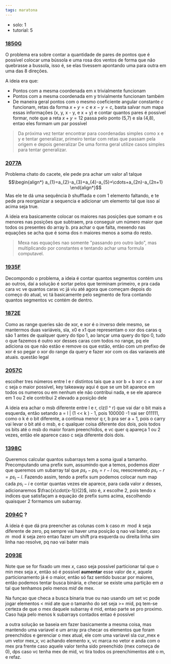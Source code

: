 ```yaml
---
tags: maratona
---
```


- solo: 1
- tutorial: 5

### [1850G](https://codeforces.com/problemset/problem/1850/G)

O problema era sobre contar a quantidade de pares de pontos que é possível colocar uma bússola e uma rosa dos ventos de forma que não quebrasse a bussola, isso é, se elas tivessem apontando uma para outra em uma das 8 direções.

A ideia era que:
- Pontos com a mesma coordenada em x trivialmente funcionam
- Pontos com a mesma coordenada em y trivialmente funcionam também
- De maneira geral pontos com o mesmo coeficiente angular constante $c$ funcionam, retas da forma $x + y = c$ e $x - y = c$, basta salvar num mapa essas informações (x, y, x - y, e x + y) e contar quantos pares é possível formar, note que a reta $x + y = 12$ passa pelo ponto (5,7) e sla (4,8), entao eles formam um par possível

> Da próxima vez tentar encontrar para coordenadas simples como x e y e tentar generalizar, primeiro tentar com retas que passam pela origem e depois generalizar
> De uma forma geral utilize casos simples para tentar generalizar.

### [2077A](https://codeforces.com/problemset/problem/2077/A)

Problema chato do cacete, ele pede pra achar um valor a1 talque 
$$\begin{align*}
a_{1}=a_{2}-a_{3}+a_{4}-a_{5}+\cdots+a_{2n}-a_{2n+1}
\end{align*}$$
Mas ele te dá uma sequência $b$ shufflada e com 1 elemento faltando, e te pede pra reorganizar a sequencia e adicionar um elemento tal que isso aí acima seja true.

A ideia era basicamente colocar os maiores nas posições que somam e os menores nas posições que subtraem, pra conseguir um número maior que todos os presentes do array b. pra achar o que falta, mexendo nas equações se acha que é soma dos n maiores menos a soma do resto.

> Mexa nas equações nao somente "passando pro outro lado", mas multiplicando por constantes e tentando achar uma formula computavel.


### [1935F](https://codeforces.com/problemset/problem/1915/F)

Decompondo o problema, a ideia é contar quantos segmentos contém uns ao outros, daí a solução é sortar pelos que terminam primeiro, e pra cada cara vc ve quantos caras vc já viu até agora que começam depois do começo do atual, vc tá basicamente pelo segmento de fora contando quantos segmentos vc contém de dentro.

### [1872E](https://codeforces.com/problemset/problem/1872/E)

Como as range queries são de xor, e xor é o inverso dele mesmo, se mantermos duas variáveis, sla, x0 e x1 que representam o xor dos caras q são 1 antes de qualquer query do tipo 1, ao lançar uma query do tipo 0, tudo o que fazemos é outro xor desses caras com todos no range, pq ele adiciona os que não estão e remove os que estão, então com um prefixo de xor é so pegar o xor do range da query e fazer xor com os das variaveis até atuais. questão legal


### [2057C](https://codeforces.com/problemset/problem/2057/C)

escolher tres números entre l e r distintos tais que a xor b + b xor c + a xor c seja o maior possível, key takeaway aqui é que se um bit aparece em todos os numeros ou em nenhum ele não contribui nada, e se ele aparece em 1 ou 2 ele contribui 2 elevado a posição dele

A ideia era achar o msb diferente entre l e r, clz(l ^ r) que vai dar o bit mais a esquerda, então setando a = l | (1 << k ) - 1, pois 100000 -1 vai ser 011111, como o k é o bit diferente, a continua menor q r, b pra ser a + 1, pois o carry vai levar o bit até o msb, e c qualquer coisa diferente dos dois, pois todos os bits até o msb do maior foram preenchidos, e vc quer q apareça 1 ou 2 vezes, então ele aparece caso c seja diferente dois dois.

### [1398C](https://codeforces.com/contest/1398/my)

Queremos calcular quantos subarrays tem a soma igual a tamanho. Precomputando uma prefix sum, assumindo que a temos, podemos dizer que queremos um subarray tal que $ps_{r}-ps_{l}=r-l$ ou, reescrevendo $ps_{r}-r=ps_{l}-l$. Fazendo assim, tendo a prefix sum podemos colocar num map cada $ps_{i}- i$ e contar quantas vezes ele aparece, para cada valor $x$ desses, adicionaremos $\frac{x\cdot(x-1)}{2}$, isto é, $x$ escolhe 2, pois tendo x indices que satisfaçam a equação de prefix sums acima, escolhendo quaisquer 2 formamos um subarray.

### [2094C](https://codeforces.com/contest/2094/problem/C) ? 

A ideia é que dá pra preencher as colunas com k caso $m \mod k$ seja diferente de zero, pq sempre vai haver uma posição q nao vai bater, caso $m \mod k$ seja zero entao fazer um shift pra esquerda ou direita linha sim linha nao resolve, pq nao vai bater mais

### [2093E](https://codeforces.com/problemset/problem/2093/E)

Note que se for fixado um mex $x$, caso seja possível particionar tal que o min mex seja $x$, então só é possível **aumentar** esse valor de $x$, aquele particionamento já é o maior, então só faz sentido buscar por maiores, então podemos tentar busca binária, e checar se existe uma partição em $a$ tal que tenhamos pelo menos $mid$ de mex.

Na funçao que checa a busca binaria true ou nao usando um set vc pode jogar elementos < mid ate que o tamanho do set seja >= mid, pq tem-se certeza de que o mex daquele subarray é mid, entao parte se pro proximo. Caso haja pelo menos k subarrays contados entao é possível

a outra solução se baseia em fazer basicamente a mesma coisa, mas mantendo uma variavel e um array pra checar os elementos que foram preenchidos e gerenciar o mex atual, ele com uma variavel sla cur_mex e um vetor mex_v, vc achando elemento x, vc marca no vetor e anda com o mex pra frente caso aquele valor tenha sido preenchido (mex começa de 0), dps caso vc tenha mex de mid, vc tira todos os preenchimentos até o m, e refaz.
